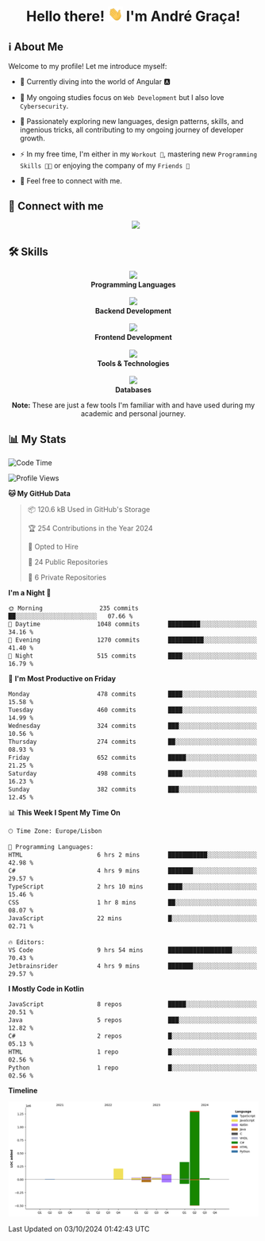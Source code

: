 <h1 align="center">Hello there! <img src="https://raw.githubusercontent.com/ABSphreak/ABSphreak/master/gifs/Hi.gif" width="30"> I'm André Graça!</h1>

## ℹ️ About Me

Welcome to my profile! Let me introduce myself:

- 🔭 Currently diving into the world of Angular 🅰️

- 🌱 My ongoing studies focus on `Web Development` but I also love `Cybersecurity`.
 
- 🚀 Passionately exploring new languages, design patterns, skills, and ingenious tricks, all contributing to my ongoing journey of developer growth.

- ⚡ In my free time, I'm either in my `Workout 💪`, mastering new `Programming Skills 👨‍💻` or enjoying the company of my `Friends 👥`

- 💬 Feel free to connect with me.

## 🤝 Connect with me

<p align="center">
  <a style="margin-left: 10px;" target="_blank" href="mailto:andre.graca.2001@gmail.com">
    <img width="50px" src="https://static.vecteezy.com/system/resources/previews/022/484/516/non_2x/google-mail-gmail-icon-logo-symbol-free-png.png">
  </a>
</p>

## 🛠️ Skills

<div align="center">
  <p align="center">
    <img src="https://skillicons.dev/icons?i=kotlin,java,js,ts,python,c&perline=6" /><br/>
    <b>Programming Languages</b><br/><br/>
    <img src="https://skillicons.dev/icons?i=spring,nodejs,express&perline=5" /><br/>
    <b>Backend Development</b><br/><br/>
    <img src="https://skillicons.dev/icons?i=react,nextjs,html,css,bootstrap,tailwind&perline=6" /><br/>
    <b>Frontend Development</b><br/><br/>
    <img src="https://skillicons.dev/icons?i=docker,linux,bash,git,github,androidstudio,jenkins,postman&perline=9" /><br/>
    <b>Tools & Technologies</b><br/><br/>
    <img src="https://skillicons.dev/icons?i=postgres,mongodb&perline=2" /><br/>
    <b>Databases</b>
  </p> 
  <p align="center"><b>Note:</b> These are just a few tools I'm familiar with and have used during my academic and personal journey.</p>
</div>

## 📊 My Stats

<!--START_SECTION:waka-->
![Code Time](http://img.shields.io/badge/Code%20Time-1%2C322%20hrs%2032%20mins-blue)

![Profile Views](http://img.shields.io/badge/Profile%20Views-0-blue)

**🐱 My GitHub Data** 

> 📦 120.6 kB Used in GitHub's Storage 
 > 
> 🏆 254 Contributions in the Year 2024
 > 
> 💼 Opted to Hire
 > 
> 📜 24 Public Repositories 
 > 
> 🔑 6 Private Repositories 
 > 
**I'm a Night 🦉** 

```text
🌞 Morning                235 commits         ██░░░░░░░░░░░░░░░░░░░░░░░   07.66 % 
🌆 Daytime                1048 commits        █████████░░░░░░░░░░░░░░░░   34.16 % 
🌃 Evening                1270 commits        ██████████░░░░░░░░░░░░░░░   41.40 % 
🌙 Night                  515 commits         ████░░░░░░░░░░░░░░░░░░░░░   16.79 % 
```
📅 **I'm Most Productive on Friday** 

```text
Monday                   478 commits         ████░░░░░░░░░░░░░░░░░░░░░   15.58 % 
Tuesday                  460 commits         ████░░░░░░░░░░░░░░░░░░░░░   14.99 % 
Wednesday                324 commits         ███░░░░░░░░░░░░░░░░░░░░░░   10.56 % 
Thursday                 274 commits         ██░░░░░░░░░░░░░░░░░░░░░░░   08.93 % 
Friday                   652 commits         █████░░░░░░░░░░░░░░░░░░░░   21.25 % 
Saturday                 498 commits         ████░░░░░░░░░░░░░░░░░░░░░   16.23 % 
Sunday                   382 commits         ███░░░░░░░░░░░░░░░░░░░░░░   12.45 % 
```


📊 **This Week I Spent My Time On** 

```text
🕑︎ Time Zone: Europe/Lisbon

💬 Programming Languages: 
HTML                     6 hrs 2 mins        ███████████░░░░░░░░░░░░░░   42.98 % 
C#                       4 hrs 9 mins        ███████░░░░░░░░░░░░░░░░░░   29.57 % 
TypeScript               2 hrs 10 mins       ████░░░░░░░░░░░░░░░░░░░░░   15.46 % 
CSS                      1 hr 8 mins         ██░░░░░░░░░░░░░░░░░░░░░░░   08.07 % 
JavaScript               22 mins             █░░░░░░░░░░░░░░░░░░░░░░░░   02.71 % 

🔥 Editors: 
VS Code                  9 hrs 54 mins       ██████████████████░░░░░░░   70.43 % 
Jetbrainsrider           4 hrs 9 mins        ███████░░░░░░░░░░░░░░░░░░   29.57 % 
```

**I Mostly Code in Kotlin** 

```text
JavaScript               8 repos             █████░░░░░░░░░░░░░░░░░░░░   20.51 % 
Java                     5 repos             ███░░░░░░░░░░░░░░░░░░░░░░   12.82 % 
C#                       2 repos             █░░░░░░░░░░░░░░░░░░░░░░░░   05.13 % 
HTML                     1 repo              █░░░░░░░░░░░░░░░░░░░░░░░░   02.56 % 
Python                   1 repo              █░░░░░░░░░░░░░░░░░░░░░░░░   02.56 % 
```



**Timeline**

![Lines of Code chart](https://raw.githubusercontent.com/AndreGraca3/AndreGraca3/main/assets/bar_graph.png)


 Last Updated on 03/10/2024 01:42:43 UTC
<!--END_SECTION:waka-->
